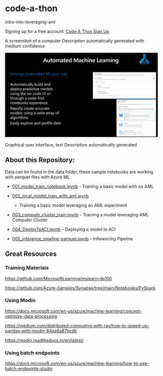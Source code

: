 code-a-thon
===========

intro-into-leveraging-aml

Signing up for a free account: [Code A Thon Sign Up](CodeAThon.md)

A screenshot of a computer Description automatically generated with medium
confidence

![Graphical user interface, text Description automatically generated](media/e77c38939932afe3b27c7da9a98ee6c4.png)

Graphical user interface, text Description automatically generated

About this Repository:
----------------------

Data can be found in the data folder, these sample notebooks are working with
parquet files with Azure ML.

-   [001_model_train_notebook.ipynb](001_model_train_notebook.ipynb) - Training
    a basic model with no AML

-   [002_local_model_train_with_aml.ipynb](002_local_model_train_with_aml.ipynb)

    -   Training a basic model leveraging an AML experiment

-   [003_compute_cluster_train.ipynb](003_compute_cluster_train.ipynb) -
    Training a model leveraging AML Computer Cluster

-   [004_DeployToACI.ipynb](004_DeployToACI.ipynb) – Deploying a model to ACI

-   [005_inference_pipeline-parquet.ipynb](005_inference_pipeline-parquet.ipynb)
    – Inferencing Pipeline

Great Resources
---------------

### Training Materials

<https://github.com/MicrosoftLearning/mslearn-dp100>

<https://github.com/Azure-Samples/Synapse/tree/main/Notebooks/PySpark>

### Using Modin

<https://docs.microsoft.com/en-us/azure/machine-learning/concept-optimize-data-processing>

<https://medium.com/distributed-computing-with-ray/how-to-speed-up-pandas-with-modin-84aa6a87bcdb>

<https://modin.readthedocs.io/en/latest/>

### Using batch endpoints

<https://docs.microsoft.com/en-us/azure/machine-learning/how-to-use-batch-endpoints-studio>

